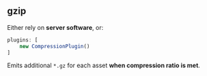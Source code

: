 ## gzip

Either rely on **server software**, or:

``` js
plugins: [
    new CompressionPlugin()
]
```

Emits additional `*.gz` for each asset **when compression ratio is met**.